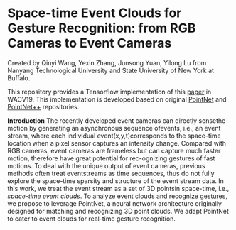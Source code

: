 # Space-time Event Clouds for Gesture Recognition: from RGB Cameras to Event Cameras
Created by Qinyi Wang, Yexin Zhang, Junsong Yuan, Yilong Lu from Nanyang Technological University and State University of New York at Buffalo.

This repository provides a Tensorflow implementation of this [paper] in WACV19. This implementation is developed based on original [PointNet] and [PointNet++] repositories.

**Introduction**
The recently developed event cameras can directly sensethe motion by generating an asynchronous sequence ofevents, i.e., an event stream, where each individual event(x,y,t)corresponds to the space-time location when a pixel sensor captures an intensity change. Compared with RGB cameras, event cameras are frameless but can capture much faster motion, therefore have great potential for rec-ognizing gestures of fast motions. To deal with the unique output of event cameras, previous methods often treat eventstreams as time sequences, thus do not fully explore the space-time sparsity and structure of the event stream data. In this work, we treat the event stream as a set of 3D pointsin space-time, i.e., *space-time event clouds*. To analyze event clouds and recognize gestures, we propose to leverage PointNet, a neural network architecture originally designed for matching and recognizing 3D point clouds. We adapt PointNet to cater to event clouds for real-time gesture recognition. 

   [paper]: https://cse.buffalo.edu/~jsyuan/papers/2019/WACV_2019_Qinyi.pdf
   [PointNet]: https://github.com/charlesq34/pointnet
   [PointNet++]: https://github.com/charlesq34/pointnet2
